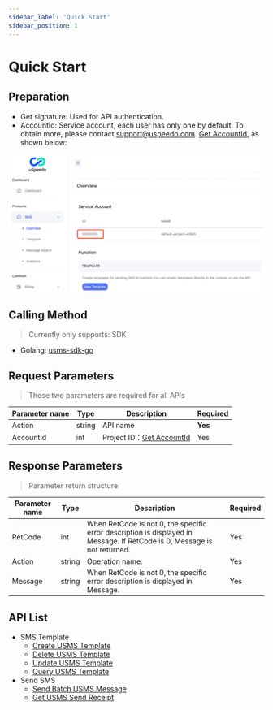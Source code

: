 ```yaml
---
sidebar_label: 'Quick Start'
sidebar_position: 1
---
```


# Quick Start

## Preparation

- Get signature: Used for API authentication. 
- AccountId: Service account, each user has only one by default. To obtain more, please contact support@uspeedo.com. [Get AccountId](https://console.uspeedo.com/sms/overview), as shown below:

![AccountId](/img/sdk/accountId.png)

## Calling Method

> Currently only supports: SDK

- Golang: [usms-sdk-go](https://github.com/uSpeedo/usms-sdk-go)

## Request Parameters

> These two parameters are required for all APIs

|Parameter name| Type |Description|Required|
|---|---|---|---|
| Action | string | API name   | **Yes**  |
| AccountId | int | Project ID：[Get AccountId](https://console.uspeedo.com/sms/overview)    | Yes |

## Response Parameters

> Parameter return structure

|Parameter name|Type|Description|Required|
|---|---|---|---|
|RetCode|int|When RetCode is not 0, the specific error description is displayed in Message. If RetCode is 0, Message is not returned.|Yes|
|Action|string|Operation name.|Yes|
|Message|string|When RetCode is not 0, the specific error description is displayed in Message.|Yes|

## API List

- SMS Template
  - [Create USMS Template](./CreateUSMSTemplate.md)
  - [Delete USMS Template](./DeleteUSMSTemplate.md)
  - [Update USMS Template](./UpdateUSMSTemplate.md)
  - [Query USMS Template](./QueryUSMSTemplate.md)
- Send SMS
  - [Send Batch USMS Message](./SendBatchUSMSMessage.md)
  - [Get USMS Send Receipt](./GetUSMSSendReceipt.md)